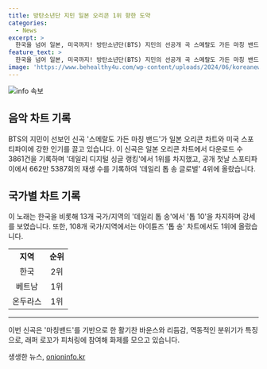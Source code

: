 ```yaml
---
title: 방탄소년단 지민 일본 오리콘 1위 향한 도약
categories:
  - News
excerpt: >
  한국을 넘어 일본, 미국까지! 방탄소년단(BTS) 지민의 선공개 곡 스메랄도 가든 마칭 밴드가 세계적으로 화제다. 일본 오리콘 차트 1위를 차지하며, 스포티파이에서 662만회 이상의 재생수를 기록하며 글로벌 차트에서도 4위에 올랐다. 베트남, 온두라스 등 13개 국가/지역에서도 톱 10을 차지하며 주목받고 있다. 행진하는 마칭밴드를 기반으로 한 활기찬 리듬과 래퍼 로꼬의 참여로 역동적인 분위기를 자아내며, 전 세계적인 인기를 모으고 있다.
feature_text: >
  한국을 넘어 일본, 미국까지! 방탄소년단(BTS) 지민의 선공개 곡 스메랄도 가든 마칭 밴드가 세계적으로 화제다. 일본 오리콘 차트 1위를 차지하며, 스포티파이에서 662만회 이상의 재생수를 기록하며 글로벌 차트에서도 4위에 올랐다. 베트남, 온두라스 등 13개 국가/지역에서도 톱 10을 차지하며 주목받고 있다. 행진하는 마칭밴드를 기반으로 한 활기찬 리듬과 래퍼 로꼬의 참여로 역동적인 분위기를 자아내며, 전 세계적인 인기를 모으고 있다.
image: 'https://www.behealthy4u.com/wp-content/uploads/2024/06/koreanews.jpg'
---
```


<p><img src="https://www.behealthy4u.com/wp-content/uploads/2024/06/koreanews.jpg" alt="info 속보" /></p>

<h2 data-ke-size="size26">음악 차트 기록</h2>

<p data-ke-size="size16">BTS의 지민이 선보인 신곡 '스메랄도 가든 마칭 밴드'가 일본 오리콘 차트와 미국 스포티파이에 강한 인기를 끌고 있습니다. 이 신곡은 일본 오리콘 차트에서 다운로드 수 3861건을 기록하며 '데일리 디지털 싱글 랭킹'에서 1위를 차지했고, 공개 첫날 스포티파이에서 662만 5387회의 재생 수를 기록하여 '데일리 톱 송 글로벌' 4위에 올랐습니다.</p>

<h2 data-ke-size="size26">국가별 차트 기록</h2>

<p data-ke-size="size16">이 노래는 한국을 비롯해 13개 국가/지역의 '데일리 톱 송'에서 '톱 10'을 차지하며 강세를 보였습니다. 또한, 108개 국가/지역에서는 아이튠즈 '톱 송' 차트에서도 1위에 올랐습니다.</p>

<table>
    <tbody>
        <tr>
            <td style="text-align: center; height: 17px;"><b>지역</b></td>
            <td style="text-align: center; height: 17px;"><b>순위</b></td>
        </tr>
        <tr>
            <td style="text-align: center; height: 17px;">한국</td>
            <td style="text-align: center; height: 17px;">2위</td>
        </tr>
        <tr>
            <td style="text-align: center; height: 17px;">베트남</td>
            <td style="text-align: center; height: 17px;">1위</td>
        </tr>
        <tr>
            <td style="text-align: center; height: 17px;">온두라스</td>
            <td style="text-align: center; height: 17px;">1위</td>
        </tr>
    </tbody>
</table>

<hr>

<p data-ke-size="size16">이번 신곡은 '마칭밴드'를 기반으로 한 활기찬 바운스와 리듬감, 역동적인 분위기가 특징으로, 래퍼 로꼬가 피처링에 참여해 화제를 모으고 있습니다.</p>
생생한 뉴스, <a href="https://onioninfo.kr" rel="dofollow">onioninfo.kr</a>



